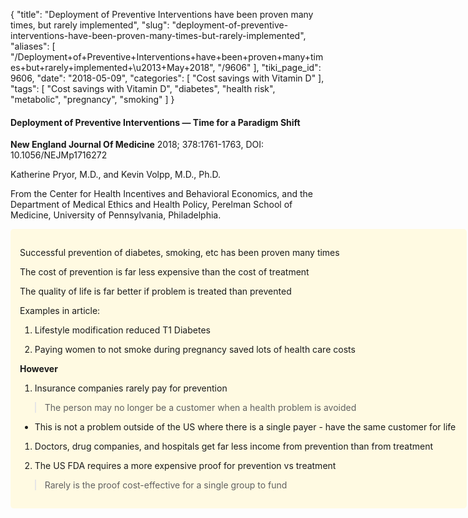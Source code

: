 {
    "title": "Deployment of Preventive Interventions have been proven many times, but rarely implemented",
    "slug": "deployment-of-preventive-interventions-have-been-proven-many-times-but-rarely-implemented",
    "aliases": [
        "/Deployment+of+Preventive+Interventions+have+been+proven+many+times+but+rarely+implemented+\u2013+May+2018",
        "/9606"
    ],
    "tiki_page_id": 9606,
    "date": "2018-05-09",
    "categories": [
        "Cost savings with Vitamin D"
    ],
    "tags": [
        "Cost savings with Vitamin D",
        "diabetes",
        "health risk",
        "metabolic",
        "pregnancy",
        "smoking"
    ]
}


#### Deployment of Preventive Interventions — Time for a Paradigm Shift

 **New England Journal Of Medicine**  2018; 378:1761-1763, DOI: 10.1056/NEJMp1716272

Katherine Pryor, M.D., and Kevin Volpp, M.D., Ph.D.

From the Center for Health Incentives and Behavioral Economics, and the Department of Medical Ethics and Health Policy, Perelman School of Medicine, University of Pennsylvania, Philadelphia.

<div class="border" style="background-color:#FFFAE2;padding:15px;margin:10px 0;border-radius:5px;width:700px">

Successful prevention of diabetes, smoking, etc has been proven many times

The cost of prevention is far less expensive than the cost of treatment

The quality of life is far better if problem is treated than prevented

Examples in article: 

1. Lifestyle modification reduced T1 Diabetes

1. Paying women to not smoke during pregnancy saved lots of health care costs

 **However** 

1. Insurance companies rarely pay for prevention

> The person may no longer be a customer when a health problem is avoided

   * This is not a problem outside of the US where there is a single payer - have the same customer for life

1. Doctors, drug companies, and hospitals get far less income from prevention than from treatment

1. The US FDA requires a more expensive proof for prevention vs treatment

> Rarely is the proof cost-effective for a single group to fund